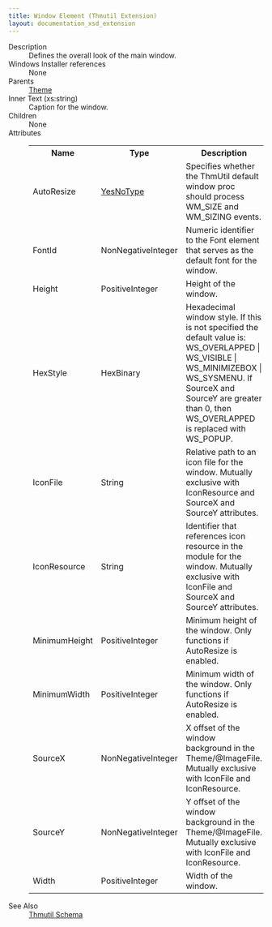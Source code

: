 ```yaml
---
title: Window Element (Thmutil Extension)
layout: documentation_xsd_extension
---
```

<dl>
  <dt>Description</dt>
  <dd>Defines the overall look of the main window.</dd>
  <dt>Windows Installer references</dt>
  <dd>None</dd>
  <dt>Parents</dt>
  <dd>
    <a href="../thmutil/theme" class="extension">Theme</a>
  </dd>
  <dt>Inner Text (xs:string)</dt>
  <dd>Caption for the window.</dd>
  <dt>Children</dt>
  <dd>None</dd>
  <dt>Attributes</dt>
  <dd>
    <table cellspacing="0" cellpadding="0" class="schema">
      <tr>
        <th width="15%">Name</th>
        <th width="15%">Type</th>
        <th width="65%">Description</th>
        <th width="15%">Required</th>
      </tr>
      <tr>
        <td>AutoResize</td>
        <td><a href="../thmutil/simple_type_yesnotype">YesNoType</a></td>
        <td>Specifies whether the ThmUtil default window proc should process WM_SIZE and WM_SIZING events.</td>
        <td>&nbsp;</td>
      </tr>
      <tr>
        <td>FontId</td>
        <td>NonNegativeInteger</td>
        <td>Numeric identifier to the Font element that serves as the default font for the window.</td>
        <td>&nbsp;</td>
      </tr>
      <tr>
        <td>Height</td>
        <td>PositiveInteger</td>
        <td>Height of the window.</td>
        <td>&nbsp;</td>
      </tr>
      <tr>
        <td>HexStyle</td>
        <td>HexBinary</td>
        <td>                                 Hexadecimal window style. If this is not specified the default value is: WS_OVERLAPPED | WS_VISIBLE | WS_MINIMIZEBOX | WS_SYSMENU.                                 If SourceX and SourceY are greater than 0, then WS_OVERLAPPED is replaced with WS_POPUP.                             </td>
        <td>&nbsp;</td>
      </tr>
      <tr>
        <td>IconFile</td>
        <td>String</td>
        <td>Relative path to an icon file for the window. Mutually exclusive with IconResource and SourceX and SourceY attributes.</td>
        <td>&nbsp;</td>
      </tr>
      <tr>
        <td>IconResource</td>
        <td>String</td>
        <td>Identifier that references icon resource in the module for the window. Mutually exclusive with IconFile and SourceX and SourceY attributes.</td>
        <td>&nbsp;</td>
      </tr>
      <tr>
        <td>MinimumHeight</td>
        <td>PositiveInteger</td>
        <td>Minimum height of the window. Only functions if AutoResize is enabled.</td>
        <td>&nbsp;</td>
      </tr>
      <tr>
        <td>MinimumWidth</td>
        <td>PositiveInteger</td>
        <td>Minimum width of the window. Only functions if AutoResize is enabled.</td>
        <td>&nbsp;</td>
      </tr>
      <tr>
        <td>SourceX</td>
        <td>NonNegativeInteger</td>
        <td>X offset of the window background in the Theme/@ImageFile. Mutually exclusive with IconFile and IconResource.</td>
        <td>&nbsp;</td>
      </tr>
      <tr>
        <td>SourceY</td>
        <td>NonNegativeInteger</td>
        <td>Y offset of the window background in the Theme/@ImageFile. Mutually exclusive with IconFile and IconResource.</td>
        <td>&nbsp;</td>
      </tr>
      <tr>
        <td>Width</td>
        <td>PositiveInteger</td>
        <td>Width of the window.</td>
        <td>&nbsp;</td>
      </tr>
    </table>
  </dd>
  <dt>See Also</dt>
  <dd>
    <a href="../thmutil">Thmutil Schema</a>
  </dd>
</dl>
